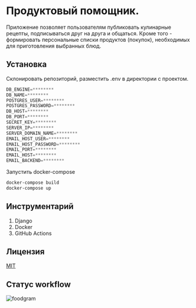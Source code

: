 # Продуктовый помощник.

Приложение позволяет пользователям публиковать кулинарные рецепты, подписываться друг на друга и общаться. Кроме того - формировать персональные списки продуктов (покупок), необходимых для приготовления выбранных блюд.

## Установка

Склонировать репозиторий, разместить .env в директории с проектом.

```python
DB_ENGINE=********
DB_NAME=********
POSTGRES_USER=********
POSTGRES_PASSWORD=********
DB_HOST=********
DB_PORT=********
SECRET_KEY=********
SERVER_IP=********
SERVER_DOMAIN_NAME=********
EMAIL_HOST_USER=********
EMAIL_HOST_PASSWORD=******** 
EMAIL_PORT=********
EMAIL_HOST=********
EMAIL_BACKEND=********
```

Запустить docker-compose

```bash
docker-compose build
docker-compose up
```

## Инструментарий

1. Django
2. Docker
3. GitHub Actions

## Лицензия
[MIT](https://choosealicense.com/licenses/mit/)

## Статус workflow

![foodgram](https://github.com/dmitriibogomolov/foodgram-project/workflows/foodgram%20workflow/badge.svg?branch=master)
